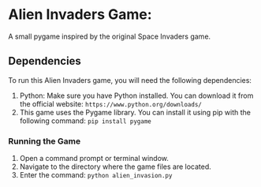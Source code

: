# Alien Invaders Game:
A small pygame inspired by the original Space Invaders game.



## Dependencies
To run this Alien Invaders game, you will need the following dependencies:

1) Python: Make sure you have Python installed. You can download it from the official website: `https://www.python.org/downloads/`
2) This game uses the Pygame library. You can install it using pip with the following command: `pip install pygame`



### Running the Game
1) Open a command prompt or terminal window.
2) Navigate to the directory where the game files are located.
3) Enter the command: `python alien_invasion.py`